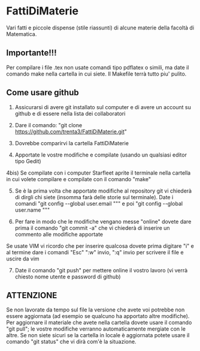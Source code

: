 # FattiDiMaterie
Vari fatti e piccole dispense (stile riassunti) di alcune materie della facoltà di Matematica.

## Importante!!!
Per compilare i file .tex non usate comandi tipo pdflatex o simili, ma date il comando make nella cartella in cui siete. Il Makefile terrà tutto piu' pulito.

## Come usare github

1) Assicurarsi di avere git installato sul computer e di avere un account su github e di essere nella lista dei collaboratori

2) Dare il comando: "git clone https://github.com/trenta3/FattiDiMaterie.git"

3) Dovrebbe comparirvi la cartella FattiDiMaterie

4) Apportate le vostre modifiche e compilate (usando un qualsiasi editor tipo Gedit)

4bis) Se compilate con i computer Starfleet aprite il terminale nella cartella in cui volete compilare e compilate con il comando "make"

5) Se è la prima volta che apportate modifiche al repository git vi chiederà di dirgli chi siete (insomma farà delle storie sul terminale). Date i comandi "git config --global user.email "<Vostra mail con cui siete iscritti a GitHub>"" e poi "git config --global user.name "<Vostro username su GitHub>""

6) Per fare in modo che le modifiche vengano messe "online" dovete dare prima il comando "git commit -a" che vi chiederà di inserire un commento alle modifiche apportate

Se usate VIM vi ricordo che per inserire qualcosa dovete prima digitare "i" e al termine dare i comandi "Esc" ":w" invio, ":q" invio per scrivere il file e uscire da vim

7) Date il comando "git push" per mettere online il vostro lavoro (vi verrà chiesto nome utente e password di github)

## ATTENZIONE
Se non lavorate da tempo sul file la versione che avete voi potrebbe non essere aggiornata (ad esempio se qualcuno ha apportato altre modifiche). Per aggiornare il materiale che avete nella cartella dovete usare il comando "git pull"; le vostre modifiche verranno automaticamente mergiate con le altre.
Se non siete sicuri se la cartella in locale è aggiornata potete usare il comando "git status" che vi dirà com'è la situazione.

